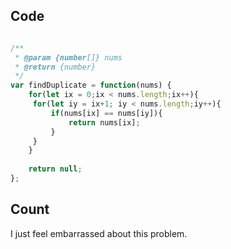 ## Code 

```javascript

/**
 * @param {number[]} nums
 * @return {number}
 */
var findDuplicate = function(nums) {
    for(let ix = 0;ix < nums.length;ix++){
     for(let iy = ix+1; iy < nums.length;iy++){
         if(nums[ix] == nums[iy]){
             return nums[ix];
         }
     }   
    }
    
    return null;
};

```

## Count

I just feel embarrassed about this problem.
